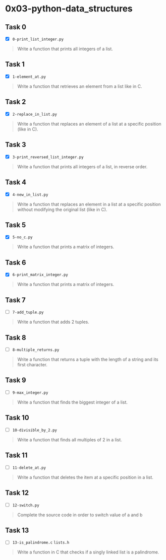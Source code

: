 # 0x03-python-data_structures

## Task 0
- [x] `0-print_list_integer.py`
> Write a function that prints all integers of a list.

## Task 1
- [x] `1-element_at.py`
> Write a function that retrieves an element from a list like in C.

## Task 2
- [x] `2-replace_in_list.py`
> Write a function that replaces an element of a list
> at a specific position (like in C).

## Task 3
- [x] `3-print_reversed_list_integer.py`
> Write a function that prints all integers of a list,
> in reverse order.

## Task 4
- [x] `4-new_in_list.py`
> Write a function that replaces an element in a list
> at a specific position without modifying the original
> list (like in C).

## Task 5
- [x] `5-no_c.py`
> Write a function that prints a matrix of integers.

## Task 6
- [x] `6-print_matrix_integer.py`
> Write a function that prints a matrix of integers.

## Task 7
- [ ] `7-add_tuple.py`
> Write a function that adds 2 tuples.

## Task 8
- [ ] `8-multiple_returns.py`
> Write a function that returns a tuple with the length
> of a string and its first character.

## Task 9
- [ ] `9-max_integer.py`
> Write a function that finds the biggest integer of a list.

## Task 10
- [ ] `10-divisible_by_2.py`
> Write a function that finds all multiples of 2 in a list.

## Task 11
- [ ] `11-delete_at.py`
> Write a function that deletes the item at a specific position in a list.

## Task 12
- [ ] `12-switch.py`
> Complete the source code in order to switch value of a and b

## Task 13
- [ ] `13-is_palindrome.c` `lists.h`
> Write a function in C that checks if a singly linked list is a palindrome.
